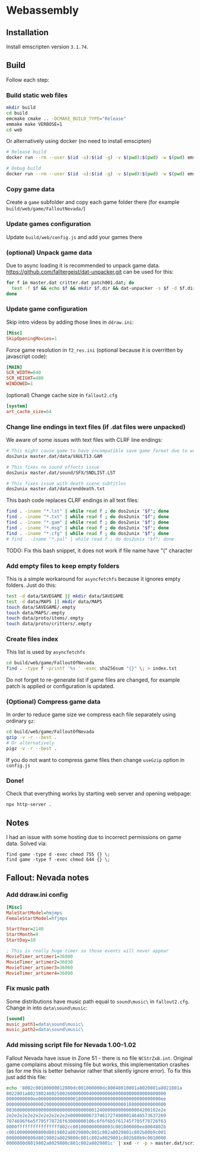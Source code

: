 # Webassembly

## Installation

Install emscripten version `3.1.74`.

## Build

Follow each step:

### Build static web files

```bash
mkdir build
cd build
emcmake cmake .. -DCMAKE_BUILD_TYPE="Release"
emmake make VERBOSE=1
cd web
```

Or alternatively using docker (no need to install emscipten)

```bash
# Release build
docker run --rm --user $(id -u):$(id -g) -v $(pwd):$(pwd) -w $(pwd) emscripten/emsdk:3.1.74 sh -c 'mkdir -p build && cd build && export SOURCE_MAP_BASE=https://fallout-nevada.ru/ && export EM_CACHE=$(pwd)/build/emcache &&  emcmake cmake -DCMAKE_BUILD_TYPE="Release" ../ && emmake make VERBOSE=1 -j 8'

# Debug build
docker run --rm --user $(id -u):$(id -g) -v $(pwd):$(pwd) -w $(pwd) emscripten/emsdk:3.1.74 sh -c 'mkdir -p build && cd build && export EM_CACHE=$(pwd)/build/emcache-debug &&  emcmake cmake -DCMAKE_BUILD_TYPE="Debug" ../ && emmake make VERBOSE=1 -j 8'

```

### Copy game data

Create a `game` subfolder and copy each game folder there (for example `build/web/game/FalloutNevada/`)

### Update games configuration

Update `build/web/config.js` and add your games there

### (optional) Unpack game data

Due to async loading it is recommended to unpack game data. https://github.com/falltergeist/dat-unpacker.git can be used for this:

```sh
for f in master.dat critter.dat patch001.dat; do
  test -f $f && echo $f && mkdir $f.dir && dat-unpacker -s $f -d $f.dir && rm $f && mv $f.dir $f && echo "ok"
done
```

### Update game configuration

Skip intro videos by adding those lines in `ddraw.ini`:

```ini
[Misc]
SkipOpeningMovies=1
```

Force game resolution in `f2_res.ini` (optional because it is overritten by javascript code):

```ini
[MAIN]
SCR_WIDTH=640
SCR_HEIGHT=480
WINDOWED=1
```

(optional) Change cache size in `fallout2.cfg`

```ini
[system]
art_cache_size=64
```

### Change line endings in text files (if .dat files were unpacked)

We aware of some issues with text files with CLRF line endings:

```bash
# This might cause game to have incompatible save game format due to wrong global vars count
dos2unix master.dat/data/VAULT13.GAM

# This fixes no sound effects issue
dos2unix master.dat/sound/SFX/SNDLIST.LST

# This fixes issue with death scene subtitles
dos2unix master.dat/data/enddeath.txt

```

This bash code replaces CLRF endings in all text files:

```bash
find . -iname "*.lst" | while read f ; do dos2unix "$f"; done
find . -iname "*.txt" | while read f ; do dos2unix "$f"; done
find . -iname "*.gam" | while read f ; do dos2unix "$f"; done
find . -iname "*.msg" | while read f ; do dos2unix "$f"; done
find . -iname "*.cfg" | while read f ; do dos2unix "$f"; done
# find . -iname "*.pal" | while read f ; do dos2unix "$f"; done

```

TODO: Fix this bash snippet, it does not work if file name have "(" character

### Add empty files to keep empty folders

This is a simple workaround for `asyncfetchfs` because it ignores empty folders. Just do this:

```bash
test -d data/SAVEGAME || mkdir data/SAVEGAME
test -d data/MAPS || mkdir data/MAPS
touch data/SAVEGAME/.empty
touch data/MAPS/.empty
touch data/proto/items/.empty
touch data/proto/critters/.empty
```

### Create files index

This list is used by `asyncfetchfs`

```bash
cd build/web/game/FalloutOfNevada
find . -type f -printf '%s ' -exec sha256sum "{}" \; > index.txt
```

Do not forget to re-generate list if game files are changed, for example patch is applied or configuration is updated.

### (Optional) Compress game data

In order to reduce game size we compress each file separately using ordinary `gz`:

```bash
cd build/web/game/FalloutOfNevada
gzip -v -r --best .
# Or alternatively
pigz -v -r --best .
```

If you do not want to compress game files then change `useGzip` option in `config.js`

### Done!

Check that everything works by starting web server and opening webpage:

```
npx http-server .
```

## Notes

I had an issue with some hosting due to incorrect permissions on game data. Solved via:

```
find game -type d -exec chmod 755 {} \;
find game -type f -exec chmod 644 {} \;
```

## Fallout: Nevada notes

### Add ddraw.ini config

```ini
[Misc]
MaleStartModel=hmjmps
FemaleStartModel=hfjmps

StartYear=2140
StartMonth=9
StartDay=10

; This is really huge timer so those events will never appear
MovieTimer_artimer1=36000
MovieTimer_artimer2=36030
MovieTimer_artimer3=36060
MovieTimer_artimer4=36090

```

### Fix music path

Some distributions have music path equal to `sound\music\` in `fallout2.cfg`. Change in into `data\sound\music`:

```ini
[sound]
music_path1=data\sound\music\
music_path2=data\sound\music\

```

### Add missing script file for Nevada 1.00-1.02

Fallout Nevada have issue in Zone 51 - there is no file `NCStrZxB.int`. Original game complains about missing file but works, this implementation crashes (as for me this is better behavior rather that silently ignore error). To fix this just add this file:

```sh
echo '8002c00100000012800dc001000000dc80048010801a8020801a8021801a
8022801a8023802480258026000000040000000600000000000000000000
0000000000ee0000000000000018000000000000000000000000000000ee
000000000000002000000000000000000000000000000108000000000000
003600000000000000000000000000000124000000000000004200102e2e
2e2e2e2e2e2e2e2e2e2e2e2e000000067374617274000014646573637269
7074696f6e5f705f70726f63000000106c6f6f6b5f61745f705f70726f63
0000ffffffffffffffff802cc001000000008003c001000000ee8004802b
c00100000000800d8019802a8029800c801c802a8029801c802b80b9c001
00000000800d8019802a8029800c801c802a8029801c802b80b9c0010000
0000800d8019802a8029800c801c802a8029801c' | xxd -r -p > master.dat/scripts/NCStrZxB.int
```
